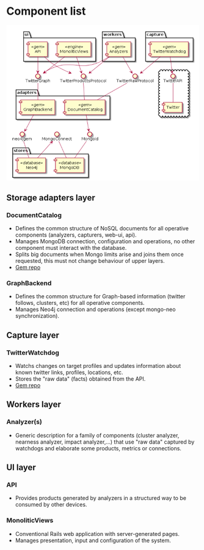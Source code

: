 # Component list

![Component Model](arch.png)

## Storage adapters layer

### DocumentCatalog

* Defines the common structure of NoSQL documents for all operative components (analyzers, capturers, web-ui, api).
* Manages MongoDB connection, configuration and operations, no other component must interact with the database.
* Splits big documents when Mongo limits arise and joins them once requested, this must not change behaviour of upper layers.
* [Gem repo](https://github.com/mizhal/lot-document-catalog)

### GraphBackend

* Defines the common structure for Graph-based information (twitter follows, clusters, etc) for all operative components.
* Manages Neo4j connection and operations (except mongo-neo synchronization).

## Capture layer

### TwitterWatchdog

* Watchs changes on target profiles and updates information about known twitter links, profiles, locations, etc.
* Stores the "raw data" (facts) obtained from the API.
* [Gem repo](https://github.com/mizhal/lot-twitter-watchdog)

## Workers layer

### Analyzer(s)

* Generic description for a family of components (cluster analyzer, nearness analyzer, impact analyzer,...) that use "raw data" captured by watchdogs and elaborate some products, metrics or connections.

## UI layer

### API

* Provides products generated by analyzers in a structured way to be consumed by other devices.

### MonoliticViews

* Conventional Rails web application with server-generated pages.
* Manages presentation, input and configuration of the system. 
